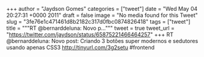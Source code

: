 
+++
author = "Jaydson Gomes"
categories = ["tweet"]
date = "Wed May 04 20:27:31 +0000 2011"
draft = false
image = "No media found for this Tweet"
slug = "3fe76e1c471461d8b2182c317d0fbc0874826418"
tags = ["tweet"]
title = """RT @bernarddeluna: Novo p..."""
tweet = true
tweet_url = "https://twitter.com/jaydson/status/65875221466464257"
+++
RT @bernarddeluna: Novo post: Criando 3 botões super modernos e sedutores usando apenas CSS3 http://tinyurl.com/3g2setu #frontend
